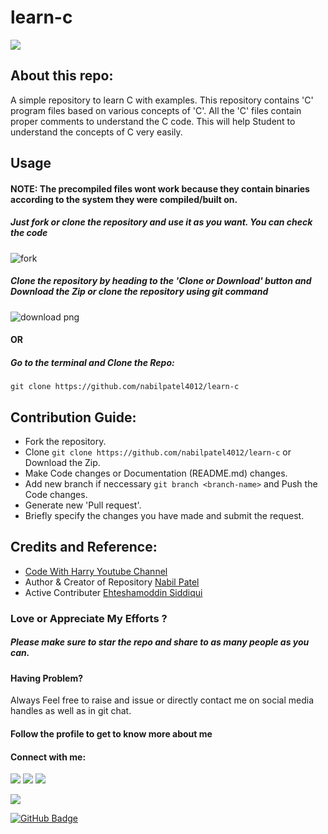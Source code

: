 # learn-c
<img src="https://img.icons8.com/color/480/000000/c-programming.png"/>


## About this repo:
A simple repository to learn C with examples.
This repository contains 'C' program files based on various concepts of 'C'. All the 'C' files contain proper comments to understand the C code.
This will help Student to understand the concepts of C very easily.

## Usage
#### NOTE: The precompiled files wont work because they contain binaries according to the system they were compiled/built on.
##### Just fork or clone the repository and use it as you want. You can check the code 
![fork](https://user-images.githubusercontent.com/80565100/152637786-84f7697b-5523-4d47-bc35-621ffc6170e5.png)
#### 
##### Clone the repository by heading to the 'Clone or Download' button and Download the Zip or clone the repository using git command
####

![download png](https://user-images.githubusercontent.com/80565100/152638224-91713f3f-9281-4d5b-82f9-475ec1d7b0fe.svg)

#### OR
##### Go to the terminal and Clone the Repo:
```
git clone https://github.com/nabilpatel4012/learn-c
```


## Contribution Guide:
- Fork the repository.
- Clone ``` git clone https://github.com/nabilpatel4012/learn-c ``` or Download the Zip.
- Make Code changes or Documentation (README.md) changes.
- Add new branch if neccessary ``` git branch <branch-name> ``` and Push the Code changes.
- Generate new 'Pull request'.
- Briefly specify the changes you have made and submit the request.

## Credits and Reference:
- [Code With Harry Youtube Channel](https://www.youtube.com/playlist?list=PLu0W_9lII9aiXlHcLx-mDH1Qul38wD3aR)
- Author & Creator of Repository [Nabil Patel](https://github.com/nabilpatel4012)
- Active Contributer [Ehteshamoddin Siddiqui](https://github.com/Ehteshamoddin)

### Love or Appreciate My Efforts ?
##### Please make sure to star the repo and share to as many people as you can.
#### Having Problem? 
Always Feel free to raise and issue or directly contact me on social media handles as well as in git chat.

#### Follow the profile to get to know more about me
#### Connect with me:
<p align="left">

<a href = "https://www.linkedin.com/in/nabil-patel-38a81b20b/"><img src="https://img.icons8.com/fluent/48/000000/linkedin.png"/></a>
<a href = "https://twitter.com/NabilPatel4012"><img src="https://img.icons8.com/fluent/48/000000/twitter.png"/></a>
<a href = "https://www.instagram.com/nabil_patel_/"><img src="https://img.icons8.com/fluent/48/000000/instagram-new.png"/></a>

</p>
<a href="https://github.com/Meghna-DAS/github-profile-views-counter">
    <img src="https://komarev.com/ghpvc/?username=nabilpatel4012">
</a>

<a href="https://github.com/nabilpatel4012?tab=followers"><img src="https://img.shields.io/github/followers/nabilpatel4012?label=Followers&style=social" alt="GitHub Badge"></a>
